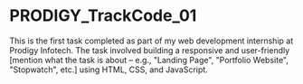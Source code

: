 # PRODIGY_TrackCode_01
This is the first task completed as part of my web development internship at Prodigy Infotech. The task involved building a responsive and user-friendly [mention what the task is about – e.g., "Landing Page", "Portfolio Website", "Stopwatch", etc.] using HTML, CSS, and JavaScript.

